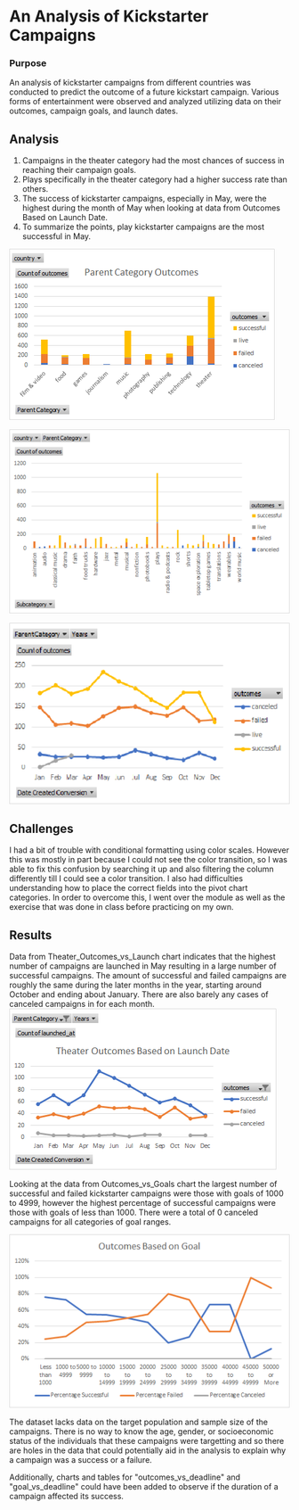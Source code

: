 # An Analysis of Kickstarter Campaigns

### Purpose
An analysis of kickstarter campaigns from different countries was conducted to predict the outcome of a future kickstart campaign. Various forms of entertainment were observed and analyzed utilizing data on their outcomes, campaign goals, and launch dates. 

## Analysis
1. Campaigns in the theater category had the most chances of success in reaching their campaign goals.
2. Plays specifically in the theater category had a higher success rate than others. 
3. The success of kickstarter campaigns, especially in May, were the highest during the month of May when looking at data from Outcomes Based on Launch Date. 
4. To summarize the points, play kickstarter campaigns are the most successful in May.

![Category_Statistics](Category_Statistics.png) 

![Subcategory_Outcomes](Subcategory_Outcomes.png)

![Outcomes_Based_on_Launch_Date](Outcomes_Based_on_Launch_Date.png)

## Challenges
I had a bit of trouble with conditional formatting using color scales. However this was mostly in part because I could not see the color transition, so I was able to fix this confusion by searching it up and also filtering the column differently till I could see a color transition. I also had difficulties understanding how to place the correct fields into the pivot chart categories. In order to overcome this, I went over the module as well as the exercise that was done in class before practicing on my own. 

## Results
Data from Theater_Outcomes_vs_Launch chart indicates that the highest number of campaigns are launched in May resulting in a large number of successful campaigns. The amount of successful and failed campaigns are roughly the same during the later months in the year, starting around October and ending about January. There are also barely any cases of canceled campaigns in for each month.
![Theater_Outcomes_vs_Launch](Theater_Outcomes_vs_Launch.png)


Looking at the data from Outcomes_vs_Goals chart the largest number of successful and failed kickstarter campaigns were those with goals of 1000 to 4999, however the highest percentage of successful campaigns were those with goals of less than 1000. There were a total of 0 canceled campaigns for all categories of goal ranges. 


![Outcomes_vs_Goals](Outcomes_vs_Goals.png)

The dataset lacks data on the target population and sample size of the campaigns. There is no way to know the age, gender, or socioeconomic status of the individuals that these campaigns were targetting and so there are holes in the data that could potentially aid in the analysis to explain why a campaign was a success or a failure.

Additionally, charts and tables for "outcomes_vs_deadline" and "goal_vs_deadline" could have been added to observe if the duration of a campaign affected its success. 
